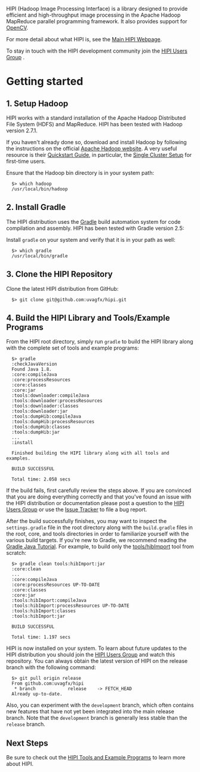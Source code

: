 HIPI (Hadoop Image Processing Interface) is a library designed to provide efficient and high-throughput image processing in the Apache Hadoop MapReduce parallel programming framework. It also provides support for [OpenCV](http://opencv.org).

For more detail about what HIPI is, see the [Main HIPI Webpage](http://hipi.cs.virginia.edu).

To stay in touch with the HIPI development community join the [HIPI Users Group](https://groups.google.com/forum/#!forum/hipi-users) .

# Getting started

## 1. Setup Hadoop

HIPI works with a standard installation of the Apache Hadoop Distributed File System (HDFS) and MapReduce. HIPI has been tested with Hadoop version 2.7.1.
	
If you haven't already done so, download and install Hadoop by following the instructions on the official [Apache Hadoop website](http://hadoop.apache.org/). A very useful resource is their [Quickstart Guide](http://wiki.apache.org/hadoop/QuickStart), in particular, the [Single Cluster Setup](http://hadoop.apache.org/docs/stable/hadoop-project-dist/hadoop-common/SingleCluster.html) for first-time users.

Ensure that the Hadoop bin directory is in your system path:

      $> which hadoop
      /usr/local/bin/hadoop

## 2. Install Gradle

The HIPI distribution uses the [Gradle](http://gradle.org) build automation system for code compilation and assembly. HIPI has been tested with Gradle version 2.5:

Install `gradle` on your system and verify that it is in your path as well:

      $> which gradle
      /usr/local/bin/gradle

## 3. Clone the HIPI Repository

Clone the latest HIPI distribution from GitHub:

      $> git clone git@github.com:uvagfx/hipi.git

## 4. Build the HIPI Library and Tools/Example Programs

From the HIPI root directory, simply run `gradle` to build the HIPI library along with the complete set of tools and example programs:

      $> gradle
      :checkJavaVersion
      Found Java 1.8.
      :core:compileJava
      :core:processResources
      :core:classes
      :core:jar
      :tools:downloader:compileJava
      :tools:downloader:processResources
      :tools:downloader:classes
      :tools:downloader:jar
      :tools:dumpHib:compileJava
      :tools:dumpHib:processResources
      :tools:dumpHib:classes
      :tools:dumpHib:jar
      ...
      :install

      Finished building the HIPI library along with all tools and examples.

      BUILD SUCCESSFUL

      Total time: 2.058 secs

If the build fails, first carefully review the steps above. If you are convinced that you are doing everything correctly and that you've found an issue with the HIPI distribution or documentation please post a question to the [HIPI Users Group](https://groups.google.com/forum/#!forum/hipi-users) or use the [Issue Tracker](https://github.com/uvagfx/hipi/issues) to file a bug report.

After the build successfully finishes, you may want to inspect the `settings.gradle` file in the root directory along with the `build.gradle` files in the root, core, and tools directories in order to familiarize yourself with the various build targets. If you're new to Gradle, we recommend reading the [Gradle Java Tutorial](https://docs.gradle.org/current/userguide/tutorial_java_projects.html). For example, to build only the [tools/hibImport](http://hipi.cs.virginia.edu/tools/hibImport.html) tool from scratch:


      $> gradle clean tools:hibImport:jar
      :core:clean
      ...
      :core:compileJava
      :core:processResources UP-TO-DATE
      :core:classes
      :core:jar
      :tools:hibImport:compileJava
      :tools:hibImport:processResources UP-TO-DATE
      :tools:hibImport:classes
      :tools:hibImport:jar

      BUILD SUCCESSFUL

      Total time: 1.197 secs

HIPI is now installed on your system. To learn about future updates to the HIPI distribution you should join the [HIPI Users Group](https://groups.google.com/forum/#!forum/hipi-users) and watch this repository. You can always obtain the latest version of HIPI on the release branch with the following command:

      $> git pull origin release
      From github.com:uvagfx/hipi
       * branch            release    -> FETCH_HEAD
      Already up-to-date.

Also, you can experiment with the `development` branch, which often contains new features that have not yet been integrated into the main release branch. Note that the `development` branch is generally less stable than the `release` branch.

## Next Steps

Be sure to check out the [HIPI Tools and Example Programs](http://hipi.cs.virginia.edu/examples.html) to learn more about HIPI.
